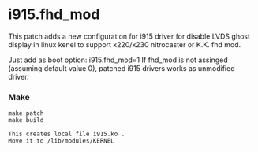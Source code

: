 # i915.fhd_mod

This patch adds a new configuration for i915 driver for disable LVDS ghost display in linux kenel to support  x220/x230 nitrocaster or K.K. fhd mod.

Just add as boot option:  i915.fhd_mod=1 
If fhd_mod is not assinged (assuming default value 0), patched i915 drivers works as unmodified driver.


### Make
```
make patch
make build

This creates local file i915.ko . 
Move it to /lib/modules/KERNEL



